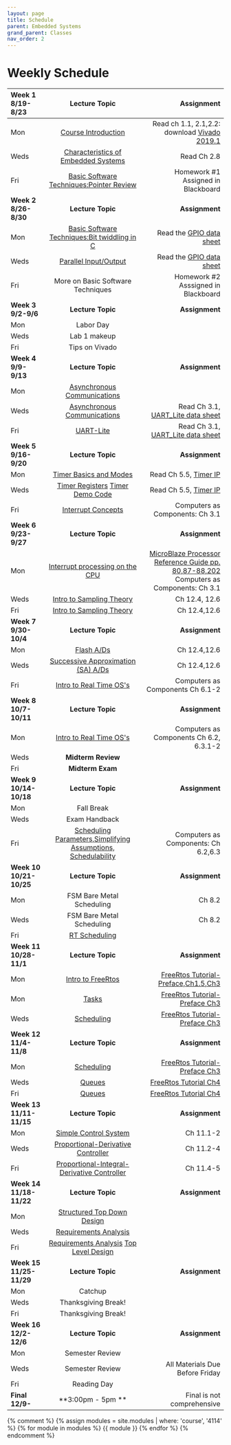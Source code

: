 ```yaml
---
layout: page
title: Schedule
parent: Embedded Systems
grand_parent: Classes
nav_order: 2
---
```


# Weekly Schedule

| Week 1 8/19-8/23        | Lecture Topic                          | Assignment           |
| :---------------------- | :------------------------------------: | --------------------:|
| Mon   | [Course Introduction](../../_modules/eecs-4114/4114_intro_F24.pdf) |  Read ch 1.1, 2.1,2.2: download [Vivado 2019.1](https://www.xilinx.com/support/download/index.html/content/xilinx/en/downloadNav/vivado-design-tools/archive.html)     |
| Weds  | [Characteristics of Embedded Systems](../../_modules/eecs-4114/4114_emboverview2_F23.pdf) |  Read Ch 2.8 |
| Fri   | [Basic Software Techniques:Pointer Review](../../_modules/eecs-4114/Pointers.pdf) | Homework #1 Assigned in Blackboard   |
| **Week 2 8/26-8/30**    |  **Lecture Topic**                     | **Assignment**       |
| Mon   | [Basic Software Techniques:Bit twiddling in C](../../_modules/eecs-4114/4114_bit_twiddling.pdf) |  Read the [GPIO data sheet](../../_modules/eecs-4114/data-sheets/axi-gpio.pdf)    |
| Weds  | [Parallel Input/Output](../../_modules/eecs-4114/4114_gpio.pdf) |  Read the [GPIO data sheet](../../_modules/eecs-4114/data-sheets/axi-gpio.pdf) |
| Fri   | More on Basic Software Techniques |  Homework #2 Asssigned in Blackboard  |
| **Week 3 9/2-9/6**      | **Lecture Topic**                      | **Assignment**       |
| Mon   | Labor Day       |      |
| Weds  | Lab 1 makeup    |      |
| Fri   | Tips on Vivado  |      |
| **Week 4 9/9-9/13**     | **Lecture Topic**                      | **Assignment**       |
| Mon   | [Asynchronous Communications](../../_modules/eecs-4114/4114asynch.pdf) |  |
| Weds  | [Asynchronous Communications](../../_modules/eecs-4114/4114asynch.pdf) | Read Ch 3.1, [UART_Lite data sheet](../../_modules/eecs-4114/data-sheets/pg142-axi-uartlite.pdf) |
| Fri   | [UART-Lite](../../_modules/eecs-4114/4114uart-lite-1.pdf) |  Read Ch 3.1, [UART_Lite data sheet](../../_modules/eecs-4114/data-sheets/pg142-axi-uartlite.pdf) |
| **Week 5 9/16-9/20**    | **Lecture Topic**                      | **Assignment**       |
| Mon   | [Timer Basics and Modes](../../_modules/eecs-4114/4114timers.pdf) | Read Ch 5.5, [Timer IP](../../_modules/eecs-4114/data-sheets/pg079-axi-timer.pdf) |
| Weds  | [Timer Registers](../../_modules/eecs-4114/4114timers.pdf) [Timer Demo Code](../../_modules/eecs-4114/timer-demo.pdf)| Read Ch 5.5, [Timer IP](../../_modules/eecs-4114/data-sheets/pg079-axi-timer.pdf) |
| Fri   |   [Interrupt Concepts](../../_modules/eecs-4114/4114-Interrupts-axi.pdf) | Computers as Components: Ch 3.1 |
| **Week 6 9/23-9/27**    | **Lecture Topic**                      | **Assignment**       |
| Mon   | [Interrupt processing on the CPU](../../_modules/eecs-4114/4114-Interrupts-axi.pdf) | [MicroBlaze Processor Reference Guide pp. 80,87-88,202](https://www.amd.com/content/dam/xilinx/support/documents/sw_manuals/xilinx2021_2/ug984-vivado-microblaze-ref.pdf) <br> Computers as Components: Ch 3.1  |
| Weds   | [Intro to Sampling Theory](../../_modules/eecs-4114/AtoD.pdf) | Ch 12.4, 12.6 |
| Fri | [Intro to Sampling Theory](../../_modules/eecs-4114/AtoD.pdf) |Ch 12.4,12.6 |
| **Week 7 9/30-10/4**    | **Lecture Topic**                      | **Assignment**       |
| Mon   | [Flash A/Ds](../../_modules/eecs-4114/AtoD.pdf) |  Ch 12.4,12.6  |
| Weds  | [Successive Approximation (SA) A/Ds](../../_modules/eecs-4114/AtoD.pdf) | Ch 12.4,12.6  |
| Fri   |  [Intro to Real Time OS's](../../_modules/eecs-4114/4114OS-1.pdf)|  Computers as Components Ch 6.1-2  |
| **Week 8 10/7-10/11**   | **Lecture Topic**                      | **Assignment**       |
| Mon   |   [Intro to Real Time OS's](../../_modules/eecs-4114/4114OS-1.pdf)|  Computers as Components Ch 6.2, 6.3.1-2  |
| Weds  | **Midterm Review** |   |
| Fri   | **Midterm Exam**   |   |
| **Week 9 10/14-10/18**  | **Lecture Topic**                      | **Assignment**       |
| Mon   | Fall Break      |   |
| Weds  | Exam Handback   |   |
| Fri   |  [Scheduling Parameters,Simplifying Assumptions, Schedulability](../../_modules/eecs-4114/4114OS-1.pdf)    |   Computers as Components: Ch 6.2,6.3    |
| **Week 10 10/21-10/25** |  **Lecture Topic**                     | **Assignment**       |
| Mon   |  FSM Bare Metal Scheduling  |   Ch 8.2      |
| Weds  |  FSM Bare Metal Scheduling   |  Ch 8.2       |
| Fri   |  [RT Scheduling](../../_modules/eecs-4114/4114OS-1.pdf)  |         |
| **Week 11 10/28-11/1**  | **Lecture Topic**                      | **Assignment**       |
| Mon   |  [Intro to FreeRtos](../../_modules/eecs-4114/freeRtos.pdf)| [FreeRtos Tutorial-Preface,Ch1.5,Ch3](../../_modules/eecs-4114/161204_Mastering_the_FreeRTOS_Real_Time_Kernel-A_Hands-On_Tutorial_Guide.pdf) |
| Mon   |  [Tasks](../../_modules/eecs-4114/freeRtos.pdf)   |  [FreeRtos Tutorial-Preface Ch3](../../_modules/eecs-4114/161204_Mastering_the_FreeRTOS_Real_Time_Kernel-A_Hands-On_Tutorial_Guide.pdf) |
| Weds  |  [Scheduling](../../_modules/eecs-4114/freeRtos.pdf) |  [FreeRtos Tutorial-Preface Ch3](../../_modules/eecs-4114/161204_Mastering_the_FreeRTOS_Real_Time_Kernel-A_Hands-On_Tutorial_Guide.pdf) |
| **Week 12 11/4-11/8**   | **Lecture Topic**                      | **Assignment**       |
| Mon   |   [Scheduling](../../_modules/eecs-4114/freeRtos.pdf)        | [FreeRtos Tutorial-Preface Ch3](../../_modules/eecs-4114/161204_Mastering_the_FreeRTOS_Real_Time_Kernel-A_Hands-On_Tutorial_Guide.pdf)   |
| Weds  |    [Queues](../../_modules/eecs-4114/Queues2.pdf)    | [FreeRtos Tutorial Ch4](../../_modules/eecs-4114/161204_Mastering_the_FreeRTOS_Real_Time_Kernel-A_Hands-On_Tutorial_Guide.pdf) |
| Fri   | [Queues](../../_modules/eecs-4114/Queues2.pdf)         | [FreeRtos Tutorial Ch4](../../_modules/eecs-4114/161204_Mastering_the_FreeRTOS_Real_Time_Kernel-A_Hands-On_Tutorial_Guide.pdf) |
| **Week 13 11/11-11/15** | **Lecture Topic**                      | **Assignment**       |
| Mon   | [Simple Control System](../../_modules/eecs-4114/PIDcontrol.pdf)| Ch 11.1-2     |
| Weds  | [Proportional-Derivative Controller](../../_modules/eecs-4114/PIDcontrol.pdf) | Ch 11.2-4 |
| Fri   | [Proportional-Integral-Derivative Controller](../../_modules/eecs-4114/PIDcontrol.pdf)| Ch 11.4-5 |
| **Week 14 11/18-11/22** | **Lecture Topic**                      | **Assignment**       |
| Mon   | [Structured Top Down Design](../../_modules/eecs-4114/top-down-design.pdf)  |
| Weds  | [Requirements Analysis](../../_modules/eecs-4114/requirements.pdf)|  |
| Fri   | [Requirements Analysis](../../_modules/eecs-4114/requirements.pdf) [Top Level Design](../../_modules/eecs-4114/toplevel.pdf) | |
| **Week 15 11/25-11/29** | **Lecture Topic**                      | **Assignment**       |
| Mon   | Catchup |   |
| Weds  | Thanksgiving Break! |   |
| Fri   | Thanksgiving Break! |   |
| **Week 16 12/2-12/6**   | **Lecture Topic**                      | **Assignment**       |
| Mon   | Semester Review  |   |
| Weds  | Semester Review | All Materials Due Before Friday |
| Fri   | Reading Day     |   |
| **Final 12/9-**         | **3:00pm - 5pm **                      | Final is not comprehensive |


{% comment %}
{% assign modules = site.modules | where: 'course', '4114' %}
{% for module in modules %}
  {{ module }}
{% endfor %}
{% endcomment %}

